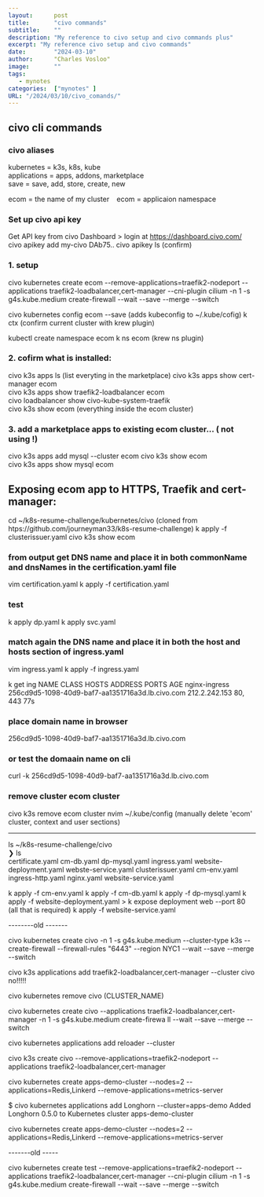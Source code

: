 ```yaml
---
layout:      post
title:       "civo commands"
subtitle:    ""
description: "My reference to civo setup and civo commands plus"
excerpt: "My reference civo setup and civo commands"
date:        "2024-03-10"
author:      "Charles Vosloo"
image:       ""
tags:  
   - mynotes
categories:  ["mynotes" ]
URL: "/2024/03/10/civo_comands/"
---
```

## civo cli commands


### civo aliases 
kubernetes = k3s, k8s, kube  
applications = apps, addons, marketplace  
save = save, add, store, create, new

ecom = the name of my cluster ` ` ecom = applicaion namespace 

### Set up civo api key

Get API key from civo Dashboard > login at https://dashboard.civo.com/
civo apikey add my-civo  DAb75..
civo apikey ls (confirm)

### 1. setup 

civo kubernetes create ecom --remove-applications=traefik2-nodeport --applications traefik2-loadbalancer,cert-manager --cni-plugin cilium  -n 1 -s g4s.kube.medium create-firewall  --wait --save --merge --switch

civo kubernetes config ecom --save (adds kubeconfig to ~/.kube/cofig)
k ctx    (confirm current cluster with krew plugin)

kubectl create namespace ecom 
k ns ecom (krew ns plugin)

### 2. cofirm what is installed:
civo k3s apps ls  (list everyting in the marketplace)
civo k3s apps show cert-manager ecom        
civo k3s apps show traefik2-loadbalancer ecom      
civo loadbalancer show civo-kube-system-traefik  
civo k3s show ecom  (everything inside the ecom cluster)

### 3. add a marketplace apps to existing ecom cluster...  ( not using !)
civo k3s apps add mysql --cluster ecom 
civo k3s show ecom             
civo k3s apps show mysql ecom   

## Exposing ecom app to HTTPS, Traefik and cert-manager:

cd ~/k8s-resume-challenge/kubernetes/civo (cloned from htps://github.com/journeyman33/k8s-resume-challenge)
k apply -f clusterissuer.yaml
civo k3s show ecom 

### from output get DNS name and place it in both commonName and dnsNames in the certification.yaml file

vim certification.yaml
k apply -f certification.yaml

### test

k apply dp.yaml
k apply svc.yaml

### match again the DNS name and place it in both the host and hosts section of ingress.yaml
vim ingress.yaml
k apply -f ingress.yaml

 k get ing
NAME            CLASS    HOSTS                                              ADDRESS         PORTS     AGE
nginx-ingress   <none>   256cd9d5-1098-40d9-baf7-aa1351716a3d.lb.civo.com   212.2.242.153   80, 443   77s

### place domain name in browser
256cd9d5-1098-40d9-baf7-aa1351716a3d.lb.civo.com

### or test the domaain name  on cli
curl -k 256cd9d5-1098-40d9-baf7-aa1351716a3d.lb.civo.com


### remove cluster ecom cluster
civo k3s remove ecom cluster
nvim  ~/.kube/config (manually delete 'ecom' cluster, context and user sections)

------------

ls ~/k8s-resume-challenge/civo  
❯ ls  
certificate.yaml    cm-db.yaml   dp-mysql.yaml      ingress.yaml  website-deployment.yaml  webste-service.yaml
clusterissuer.yaml  cm-env.yaml  ingress-http.yaml  nginx.yaml    website-service.yaml

k apply -f cm-env.yaml 
k apply -f cm-db.yaml
k apply -f dp-mysql.yaml 
k apply -f website-deployment.yaml    >  k expose deployment web --port 80   (all that is required)
k apply -f website-service.yaml









--------old -------

civo kubernetes create civo -n 1 -s g4s.kube.medium --cluster-type k3s --create-firewall --firewall-rules "6443" --region NYC1 --wait --save --merge --switch

civo k3s applications add traefik2-loadbalancer,cert-manager --cluster civo    no!!!!!

civo kubernetes remove civo (CLUSTER_NAME)

civo kubernetes create civo --applications traefik2-loadbalancer,cert-manager -n 1 -s g4s.kube.medium create-firewa
ll   --wait --save --merge --switch


civo kubernetes applications add reloader --cluster <CLUSTER-NAME>

civo k3s create civo --remove-applications=traefik2-nodeport --applications traefik2-loadbalancer,cert-manager

civo kubernetes create apps-demo-cluster --nodes=2 --applications=Redis,Linkerd --remove-applications=metrics-server

$ civo kubernetes applications add Longhorn --cluster=apps-demo
Added Longhorn 0.5.0 to Kubernetes cluster apps-demo-cluster


civo kubernetes create apps-demo-cluster --nodes=2 --applications=Redis,Linkerd --remove-applications=metrics-server

-------old -----



civo kubernetes create test --remove-applications=traefik2-nodeport --applications traefik2-loadbalancer,cert-manager --cni-plugin cilium  -n 1 -s g4s.kube.medium create-firewall  --wait --save --merge --switch